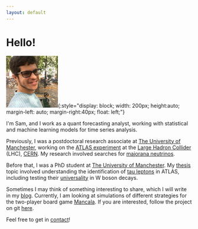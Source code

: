 ```yaml
---
layout: default
---
```


# Hello!
![face](./images/me.png){:style="display: block; width: 200px; height:auto; margin-left: auto; margin-right:40px; float: left;"}

I'm Sam, and I work as a quant forecasting analyst, working with statistical and machine learning models for time series analysis.

Previously, I was a postdoctoral research associate at [The University of Manchester](https://www.manchester.ac.uk/),
working on the [ATLAS experiment](https://atlas.cern/") at the [Large Hadron Collider](https://home.cern/science/accelerators/large-hadron-collider) (LHC), [CERN](https://home.cern/").
My research involved searches for [majorana neutrinos](https://en.wikipedia.org/wiki/Majorana_fermion).

Before that, I was a PhD student at [The University of Manchester](https://www.manchester.ac.uk/).
My [thesis](./thesis) topic involved understanding the identification of [tau leptons](https://en.wikipedia.org/wiki/Tau_(particle)) in ATLAS,
including testing their [universality](https://en.wikipedia.org/wiki/Lepton#Universality) in W boson decays.

Sometimes I may think of something interesting to share, which I will write in my [blog](/archive).
Currently, I am looking at simulations of different strategies for the two-player board game [Mancala](https://en.wikipedia.org/wiki/Mancala).
If you are interested, follow the project on git [here](https://github.com/sdysch/mancala).

Feel free to get in [contact](/contact)!
